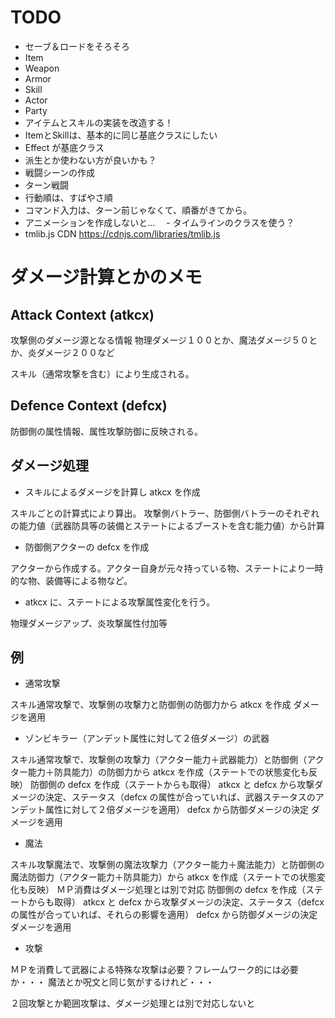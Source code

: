 
# TODO

 - セーブ＆ロードをそろそろ
  - Item
   - Weapon
   - Armor
  - Skill
  - Actor
  - Party
 - アイテムとスキルの実装を改造する！
  - ItemとSkillは、基本的に同じ基底クラスにしたい
   - Effect が基底クラス
   - 派生とか使わない方が良いかも？
 - 戦闘シーンの作成
  - ターン戦闘
  - 行動順は、すばやさ順
   - コマンド入力は、ターン前じゃなくて、順番がきてから。
  - アニメーションを作成しないと…
  　- タイムラインのクラスを使う？
 - tmlib.js CDN https://cdnjs.com/libraries/tmlib.js

# ダメージ計算とかのメモ


## Attack Context (atkcx)

攻撃側のダメージ源となる情報
物理ダメージ１００とか、魔法ダメージ５０とか、炎ダメージ２００など

スキル（通常攻撃を含む）により生成される。

## Defence Context (defcx)

防御側の属性情報、属性攻撃防御に反映される。

## ダメージ処理

- スキルによるダメージを計算し atkcx を作成

スキルごとの計算式により算出。
攻撃側バトラー、防御側バトラーのそれぞれの能力値（武器防具等の装備とステートによるブーストを含む能力値）から計算

- 防御側アクターの defcx を作成

アクターから作成する。アクター自身が元々持っている物、ステートにより一時的な物、装備等による物など。

- atkcx に、ステートによる攻撃属性変化を行う。

物理ダメージアップ、炎攻撃属性付加等

## 例

- 通常攻撃

スキル通常攻撃で、攻撃側の攻撃力と防御側の防御力から atkcx を作成
ダメージを適用

- ゾンビキラー（アンデット属性に対して２倍ダメージ）の武器

スキル通常攻撃で、攻撃側の攻撃力（アクター能力＋武器能力）と防御側（アクター能力＋防具能力）の防御力から atkcx を作成（ステートでの状態変化も反映）
防御側の defcx を作成（ステートからも取得）
atkcx と defcx から攻撃ダメージの決定、ステータス（defcx の属性が合っていれば、武器ステータスのアンデット属性に対して２倍ダメージを適用）
defcx から防御ダメージの決定
ダメージを適用

- 魔法

スキル攻撃魔法で、攻撃側の魔法攻撃力（アクター能力＋魔法能力）と防御側の魔法防御力（アクター能力＋防具能力）から atkcx を作成（ステートでの状態変化も反映）
ＭＰ消費はダメージ処理とは別で対応
防御側の defcx を作成（ステートからも取得）
atkcx と defcx から攻撃ダメージの決定、ステータス（defcx の属性が合っていれば、それらの影響を適用）
defcx から防御ダメージの決定
ダメージを適用

- 攻撃

ＭＰを消費して武器による特殊な攻撃は必要？フレームワーク的には必要か・・・
魔法とか呪文と同じ気がするけれど・・・

２回攻撃とか範囲攻撃は、ダメージ処理とは別で対応しないと

